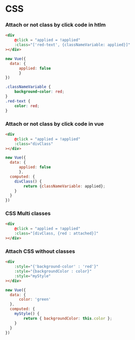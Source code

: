 # CSS #
### Attach or not class by click code in htlm ###
```html
<div 
    @click = "applied = !applied"
    :class="['red-text', {classNameVariable: applied}]"
></div>
```
```javascript
new Vue({
  data: {
      applied: false
      }
})
```
```css
.classNameVariable {
    background-color: red;
} 
.red-text {
    color: red;
} 
```
### Attach or not class by click code in vue ###
```html
<div 
    @click = "applied = !applied"
    :class="divClass"
></div>
```
```javascript
new Vue({
  data: {
      applied: false
      },
  computed: {
    divClass() {
        return {classNameVariable: applied};
    }   
  }
})
```

### CSS Multi classes ###
```html
<div 
    @click = "applied = !applied"
    :class="[divClass, {red : attached}]"
></div>
```

### Attach CSS without classes ###
```html
<div 
    :style="{'background-color' : 'red'}"
    :style="{backgroundColor : color}"
    :style="myStyle"
></div>
```
```javascript
new Vue({
  data: {
      color: 'green'
  }, 
  computed: {
    myStyle() {
        return { backgroundColor: this.color };
    }   
  }
})
```